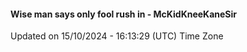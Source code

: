 #### Wise man says only fool rush in - McKidKneeKaneSir
Updated on 15/10/2024 - 16:13:29 (UTC) Time Zone
